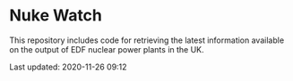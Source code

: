 # Nuke Watch

This repository includes code for retrieving the latest information available on the output of EDF nuclear power plants in the UK.

Last updated: 2020-11-26 09:12